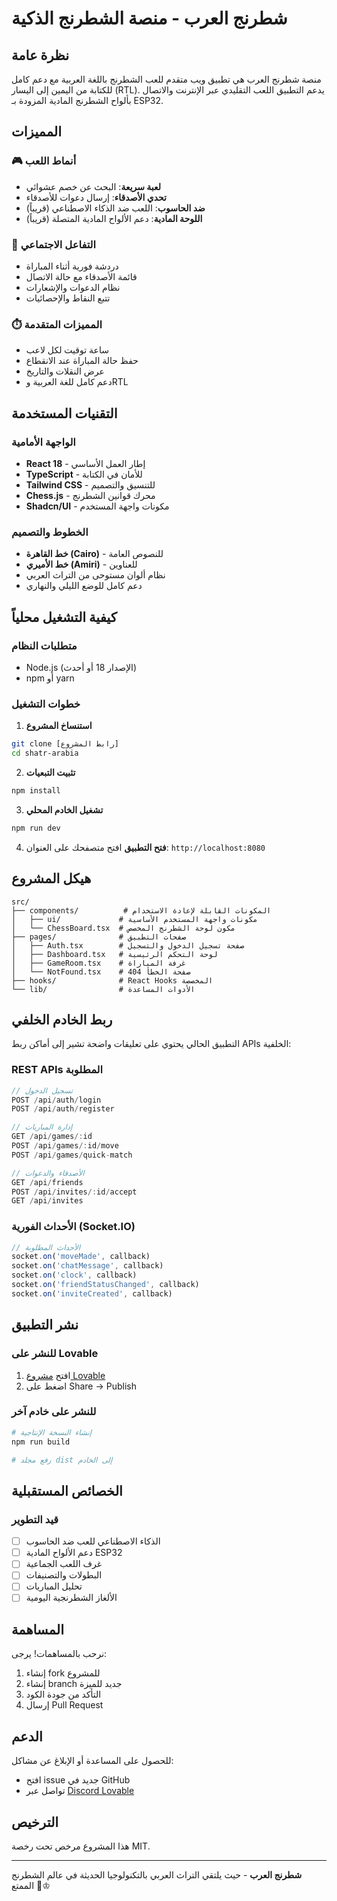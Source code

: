 # شطرنج العرب - منصة الشطرنج الذكية

## نظرة عامة

منصة شطرنج العرب هي تطبيق ويب متقدم للعب الشطرنج باللغة العربية مع دعم كامل للكتابة من اليمين إلى اليسار (RTL). يدعم التطبيق اللعب التقليدي عبر الإنترنت والاتصال بألواح الشطرنج المادية المزودة بـ ESP32.

## المميزات

### 🎮 أنماط اللعب
- **لعبة سريعة**: البحث عن خصم عشوائي
- **تحدي الأصدقاء**: إرسال دعوات للأصدقاء
- **ضد الحاسوب**: اللعب ضد الذكاء الاصطناعي (قريباً)
- **اللوحة المادية**: دعم الألواح المادية المتصلة (قريباً)

### 💬 التفاعل الاجتماعي
- دردشة فورية أثناء المباراة
- قائمة الأصدقاء مع حالة الاتصال
- نظام الدعوات والإشعارات
- تتبع النقاط والإحصائيات

### ⏱️ المميزات المتقدمة
- ساعة توقيت لكل لاعب
- حفظ حالة المباراة عند الانقطاع
- عرض النقلات والتاريخ
- دعم كامل للغة العربية وRTL

## التقنيات المستخدمة

### الواجهة الأمامية
- **React 18** - إطار العمل الأساسي
- **TypeScript** - للأمان في الكتابة
- **Tailwind CSS** - للتنسيق والتصميم
- **Chess.js** - محرك قوانين الشطرنج
- **Shadcn/UI** - مكونات واجهة المستخدم

### الخطوط والتصميم
- **خط القاهرة (Cairo)** - للنصوص العامة
- **خط الأميري (Amiri)** - للعناوين
- نظام ألوان مستوحى من التراث العربي
- دعم كامل للوضع الليلي والنهاري

## كيفية التشغيل محلياً

### متطلبات النظام
- Node.js (الإصدار 18 أو أحدث)
- npm أو yarn

### خطوات التشغيل

1. **استنساخ المشروع**
```bash
git clone [رابط المشروع]
cd shatr-arabia
```

2. **تثبيت التبعيات**
```bash
npm install
```

3. **تشغيل الخادم المحلي**
```bash
npm run dev
```

4. **فتح التطبيق**
افتح متصفحك على العنوان: `http://localhost:8080`

## هيكل المشروع

```
src/
├── components/          # المكونات القابلة لإعادة الاستخدام
│   ├── ui/             # مكونات واجهة المستخدم الأساسية
│   └── ChessBoard.tsx  # مكون لوحة الشطرنج المخصص
├── pages/              # صفحات التطبيق
│   ├── Auth.tsx        # صفحة تسجيل الدخول والتسجيل
│   ├── Dashboard.tsx   # لوحة التحكم الرئيسية
│   ├── GameRoom.tsx    # غرفة المباراة
│   └── NotFound.tsx    # صفحة الخطأ 404
├── hooks/              # React Hooks المخصصة
└── lib/                # الأدوات المساعدة
```

## ربط الخادم الخلفي

التطبيق الحالي يحتوي على تعليقات واضحة تشير إلى أماكن ربط APIs الخلفية:

### REST APIs المطلوبة
```javascript
// تسجيل الدخول
POST /api/auth/login
POST /api/auth/register

// إدارة المباريات
GET /api/games/:id
POST /api/games/:id/move
POST /api/games/quick-match

// الأصدقاء والدعوات
GET /api/friends
POST /api/invites/:id/accept
GET /api/invites
```

### الأحداث الفورية (Socket.IO)
```javascript
// الأحداث المطلوبة
socket.on('moveMade', callback)
socket.on('chatMessage', callback)
socket.on('clock', callback)
socket.on('friendStatusChanged', callback)
socket.on('inviteCreated', callback)
```

## نشر التطبيق

### للنشر على Lovable
1. افتح [مشروع Lovable](https://lovable.dev/projects/4f32268b-7be2-41ff-9d1a-8bc47e416e7a)
2. اضغط على Share → Publish

### للنشر على خادم آخر
```bash
# إنشاء النسخة الإنتاجية
npm run build

# رفع مجلد dist إلى الخادم
```

## الخصائص المستقبلية

### قيد التطوير
- [ ] الذكاء الاصطناعي للعب ضد الحاسوب
- [ ] دعم الألواح المادية ESP32
- [ ] غرف اللعب الجماعية
- [ ] البطولات والتصنيفات
- [ ] تحليل المباريات
- [ ] الألغاز الشطرنجية اليومية

## المساهمة

نرحب بالمساهمات! يرجى:

1. إنشاء fork للمشروع
2. إنشاء branch جديد للميزة
3. التأكد من جودة الكود
4. إرسال Pull Request

## الدعم

للحصول على المساعدة أو الإبلاغ عن مشاكل:
- افتح issue جديد في GitHub
- تواصل عبر [Discord Lovable](https://discord.com/channels/1119885301872070706/1280461670979993613)

## الترخيص

هذا المشروع مرخص تحت رخصة MIT.

---

**شطرنج العرب** - حيث يلتقي التراث العربي بالتكنولوجيا الحديثة في عالم الشطرنج الممتع 🏰♔
